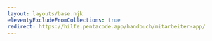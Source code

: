 ```yaml
---
layout: layouts/base.njk
eleventyExcludeFromCollections: true
redirect: https://hilfe.pentacode.app/handbuch/mitarbeiter-app/
---
```


